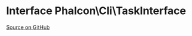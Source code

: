 # Interface **Phalcon\\Cli\\TaskInterface**

<a href="https://github.com/phalcon/cphalcon/blob/master/phalcon/cli/taskinterface.zep" class="btn btn-default btn-sm">Source on GitHub</a>